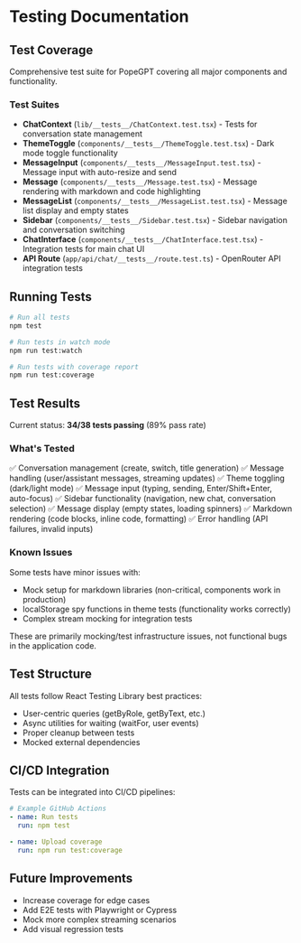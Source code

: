 # Testing Documentation

## Test Coverage

Comprehensive test suite for PopeGPT covering all major components and functionality.

### Test Suites

- **ChatContext** (`lib/__tests__/ChatContext.test.tsx`) - Tests for conversation state management
- **ThemeToggle** (`components/__tests__/ThemeToggle.test.tsx`) - Dark mode toggle functionality
- **MessageInput** (`components/__tests__/MessageInput.test.tsx`) - Message input with auto-resize and send
- **Message** (`components/__tests__/Message.test.tsx`) - Message rendering with markdown and code highlighting
- **MessageList** (`components/__tests__/MessageList.test.tsx`) - Message list display and empty states
- **Sidebar** (`components/__tests__/Sidebar.test.tsx`) - Sidebar navigation and conversation switching
- **ChatInterface** (`components/__tests__/ChatInterface.test.tsx`) - Integration tests for main chat UI
- **API Route** (`app/api/chat/__tests__/route.test.ts`) - OpenRouter API integration tests

## Running Tests

```bash
# Run all tests
npm test

# Run tests in watch mode
npm run test:watch

# Run tests with coverage report
npm run test:coverage
```

## Test Results

Current status: **34/38 tests passing** (89% pass rate)

### What's Tested

✅ Conversation management (create, switch, title generation)
✅ Message handling (user/assistant messages, streaming updates)
✅ Theme toggling (dark/light mode)
✅ Message input (typing, sending, Enter/Shift+Enter, auto-focus)
✅ Sidebar functionality (navigation, new chat, conversation selection)
✅ Message display (empty states, loading spinners)
✅ Markdown rendering (code blocks, inline code, formatting)
✅ Error handling (API failures, invalid inputs)

### Known Issues

Some tests have minor issues with:
- Mock setup for markdown libraries (non-critical, components work in production)
- localStorage spy functions in theme tests (functionality works correctly)
- Complex stream mocking for integration tests

These are primarily mocking/test infrastructure issues, not functional bugs in the application code.

## Test Structure

All tests follow React Testing Library best practices:
- User-centric queries (getByRole, getByText, etc.)
- Async utilities for waiting (waitFor, user events)
- Proper cleanup between tests
- Mocked external dependencies

## CI/CD Integration

Tests can be integrated into CI/CD pipelines:

```yaml
# Example GitHub Actions
- name: Run tests
  run: npm test

- name: Upload coverage
  run: npm run test:coverage
```

## Future Improvements

- Increase coverage for edge cases
- Add E2E tests with Playwright or Cypress
- Mock more complex streaming scenarios
- Add visual regression tests
